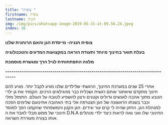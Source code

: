 ```yaml
---
title: "צופית "
firstname: צופית
lastname: חנניה
img: /img/pics/whatsapp-image-2019-05-31-at-09.56.24.jpeg
index: 16
---
```

**צופית חנניה- מייסדת הגן והאם הרוחנית שלנו**

**בעלת תואר בחינוך מיוחד ותעודת הוראה במקצועות המדעים והטכנולוגיה**

**מלווה התפתחותית לגיל הרך ומגשרת מוסמכת**

**\---------------------------------------------------------------------------------**

אחרי 25 שנים במערכת החינוך, הרגשתי שלילדים שלנו מגיע לקבל יותר. מגיע להם חינוך מתקדם שיאתגר אותם רגשית ושכלית כבר מהגילאים הרכים. הקמתי את גן ילדי הטבע מתוך אהבה לאנשים גדולים וקטנים ורצון להשפיע לטובה על העולם. התמזל מזלי וכבר בשנתו הראשונה של הגן הצטרפה אלי בתי האהובה אחינועם שלימים הפכה למנהלת הגן. החזון שהיה לי קרם עור וגידים. הגן הקטן והמשפחתי שהקמנו הפך למוסד חינוכי של ממש מבלי לאבד את ה D.N.A החינוכי שלו ואני גאה לראות כיצד ילדי מנהלים אותו בצורה מעוררת השראה.